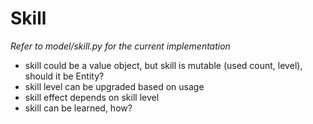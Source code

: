 # Skill

*Refer to model/skill.py for the current implementation*

* skill could be a value object, but skill is mutable (used count, level), should it be Entity?
* skill level can be upgraded based on usage
* skill effect depends on skill level
* skill can be learned, how?
